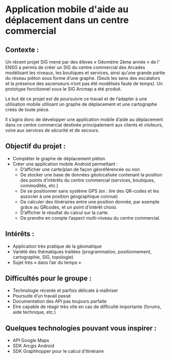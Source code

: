# Application mobile d'aide au déplacement dans un centre commercial

## Contexte :

Un récent projet SIG mené par des élèves « Géomètre 2ème année » de l' ENSG a permis de créer un SIG du centre commercial
des Arcades modélisant les niveaux, les boutiques et services, ainsi qu’une grande partie du réseau piéton sous
forme d’une graphe. (Seuls les sens des escalators et la présence des ascenseurs n’ont pas été modélisés faute de
temps). Un prototype fonctionnel sous le SIG Arcmap a été produit.

Le but de ce projet est de poursuivre ce travail et de l’adapter à une utilisation mobile utilisant un
graphe de déplacement et une cartographe créés de toute pièce.


Il s’agira donc de développer une application mobile d’aide au déplacement dans ce centre
commercial destinée principalement aux clients et visiteurs, voire aux services de sécurité et de
secours.

## Objectif du projet :

- Compléter le graphe de déplacement piéton
- Créer une application mobile Android permettant :
    - D’afficher une carte/plan de façon géoréférencée ou non
    - De stocker une base de données géolocalisée contenant la position des points
d’intérêts du centre commercial (services, boutiques, commodités, etc.)
    - De se positionner sans système GPS (ex : lire des QR-codes et les associer à une
position géographique connue)
    - De calculer des itinéraires entre une position donnée, par exemple grâce au QRcodes,
et un point d’intérêt choisi.
    - D’afficher le résultat du calcul sur la carte.
    - De prendre en compte l’aspect multi-niveau du centre commercial.

## Intérêts :
- Application très pratique de la géomatique
- Variété des thématiques traitées (programmation, positionnement, cartographie, SIG,
topologie)
- Sujet très « dans l’air du temps »

## Difficultés pour le groupe :
- Technologie récente et parfois délicate à maîtriser
- Poursuite d’un travail passé
- Documentation des API pas toujours parfaite
- Etre capable de réagir très vite en cas de difficulté importante (forums, aide technique, etc.)

## Quelques technologies pouvant vous inspirer :
- API Google Maps
- SDK Arcgis Android
- SDK Graphhopper pour le calcul d’itinéraire